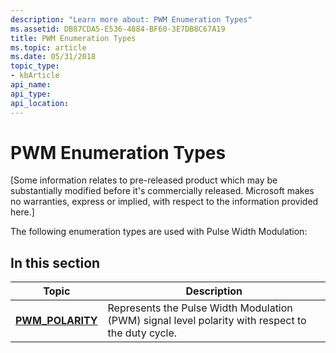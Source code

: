 ```yaml
---
description: "Learn more about: PWM Enumeration Types"
ms.assetid: DB87CDA5-E536-4884-BF60-3E7DB8C67A19
title: PWM Enumeration Types
ms.topic: article
ms.date: 05/31/2018
topic_type: 
- kbArticle
api_name: 
api_type: 
api_location: 
---
```


# PWM Enumeration Types

\[Some information relates to pre-released product which may be substantially modified before it's commercially released. Microsoft makes no warranties, express or implied, with respect to the information provided here.\]

The following enumeration types are used with Pulse Width Modulation:

## In this section



| Topic                                            | Description                                                                                                  |
|--------------------------------------------------|--------------------------------------------------------------------------------------------------------------|
| [**PWM\_POLARITY**](/windows/desktop/api/Pwm/ne-pwm-pwm_polarity)<br/> | Represents the Pulse Width Modulation (PWM) signal level polarity with respect to the duty cycle.<br/> |



 

 

 




